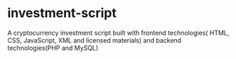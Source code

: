 # investment-script
A cryptocurrency investment script built with frontend technologies( HTML, CSS, JavaScript, XML and licensed materials) and backend technologies(PHP and MySQL)
